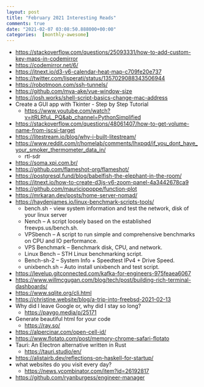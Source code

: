 ```yaml
---
layout: post
title: "February 2021 Interesting Reads"
comments: true
date: "2021-02-07 03:08:50.888000+00:00"
categories:  [monthly-awesome]
---
```





 * https://stackoverflow.com/questions/25093331/how-to-add-custom-key-maps-in-codemirror
 * https://codemirror.net/6/
 * https://itnext.io/d3-v6-calendar-heat-map-c709fe20e737
 * https://twitter.com/lisperati/status/1357029088343506944
 * https://robotmoon.com/ssh-tunnels/
 * https://github.com/mya-ake/vue-window-size
 * https://josh.works/shell-script-basics-change-mac-address
 * Create a GUI app with Tkinter - Step by Step Tutorial
     * https://www.youtube.com/watch?v=itRLRfuL_PQ&ab_channel=PythonSimplified
 * https://stackoverflow.com/questions/48061407/how-to-get-volume-name-from-iscsi-target
 * https://litestream.io/blog/why-i-built-litestream/
 * https://www.reddit.com/r/homelab/comments/lhxpqd/if_you_dont_have_your_smoker_thermometer_data_in/
     * rtl-sdr
 * https://soma.xpi.com.br/
 * https://github.com/flameshot-org/flameshot/
 * https://postgresql.fund/blog/babelfish-the-elephant-in-the-room/
 * https://itnext.io/how-to-create-d3js-v6-zoom-panel-4a3442678ca9
 * https://github.com/mauriciopoppe/function-plot
 * https://mrkaran.dev/posts/home-server-nomad/
 * https://haydenjames.io/linux-benchmark-scripts-tools/
     * bench.sh - view system information and test the network, disk of your linux server
     * Nench – A script loosely based on the established freevps.us/bench.sh.
     * VPSbench – A script to run simple and comprehensive benchmarks on CPU and IO performance.
     * VPS Benchmark – Benchmark disk, CPU, and network.
     * Linux Bench – STH Linux benchmarking script.
     * Bench-sh-2 – System Info + Speedtest IPv4 + Drive Speed.
     * unixbench.sh – Auto install unixbench and test script.
 * https://levelup.gitconnected.com/kafka-for-engineers-975feaea6067
 * https://www.willmcgugan.com/blog/tech/post/building-rich-terminal-dashboards/
 * https://www.sqlite.org/cli.html
 * https://christine.website/blog/a-trip-into-freebsd-2021-02-13
 * Why did I leave Google or, why did I stay so long?
     * https://paygo.media/p/25171
 * Generate beautiful html for your code
     * https://ray.so/
 * https://alpercinar.com/open-cell-id/
 * https://www.flotato.com/post/memory-chrome-safari-flotato
 * Tauri: An Electron alternative written in Rust 
     * https://tauri.studio/en/
 * https://alistairb.dev/reflections-on-haskell-for-startup/
 * what websites do you visit every day?
     * https://news.ycombinator.com/item?id=26192817
 * https://github.com/ryanburgess/engineer-manager
